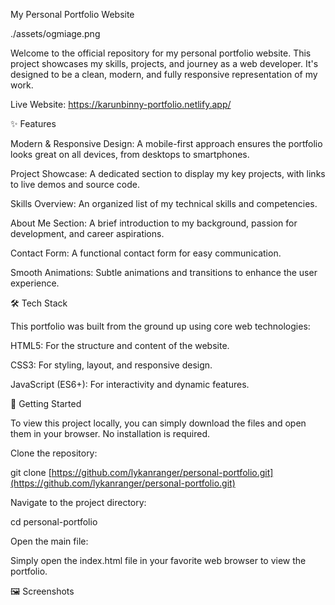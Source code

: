My Personal Portfolio Website

./assets/ogmiage.png

Welcome to the official repository for my personal portfolio website. This project showcases my skills, projects, and journey as a web developer. It's designed to be a clean, modern, and fully responsive representation of my work.

Live Website: https://karunbinny-portfolio.netlify.app/

✨ Features

Modern & Responsive Design: A mobile-first approach ensures the portfolio looks great on all devices, from desktops to smartphones.

Project Showcase: A dedicated section to display my key projects, with links to live demos and source code.

Skills Overview: An organized list of my technical skills and competencies.

About Me Section: A brief introduction to my background, passion for development, and career aspirations.

Contact Form: A functional contact form for easy communication.

Smooth Animations: Subtle animations and transitions to enhance the user experience.

🛠️ Tech Stack

This portfolio was built from the ground up using core web technologies:

HTML5: For the structure and content of the website.

CSS3: For styling, layout, and responsive design.

JavaScript (ES6+): For interactivity and dynamic features.

🚀 Getting Started

To view this project locally, you can simply download the files and open them in your browser. No installation is required.

Clone the repository:

git clone [https://github.com/lykanranger/personal-portfolio.git](https://github.com/lykanranger/personal-portfolio.git)


Navigate to the project directory:

cd personal-portfolio


Open the main file:

Simply open the index.html file in your favorite web browser to view the portfolio.

🖼️ Screenshots





